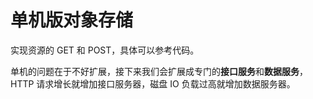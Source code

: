 # 单机版对象存储

实现资源的 GET 和 POST，具体可以参考代码。

单机的问题在于不好扩展，接下来我们会扩展成专门的**接口服务**和**数据服务**，HTTP 请求增长就增加接口服务器，磁盘 IO 负载过高就增加数据服务器。